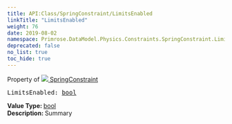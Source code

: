 ```yaml
---
title: API:Class/SpringConstraint/LimitsEnabled
linkTitle: "LimitsEnabled"
weight: 76
date: 2019-08-02
namespace: Primrose.DataModel.Physics.Constraints.SpringConstraint.LimitsEnabled
deprecated: false
no_list: true
toc_hide: true
---
```

Property of <a href="/docs/api-reference/Class/SpringConstraint"><img src="/icons/silk/axle.png"/>&nbsp;SpringConstraint</a>
<pre class="method-declaration">
LimitsEnabled: <a class="type" href="/docs/api-reference/System/Primitives#boolean">bool</a></pre>
<b>Value Type: </b>
<a class="type" href="/docs/api-reference/System/Primitives#boolean">bool</a>
<br/>
<b>Description: </b>
Summary

